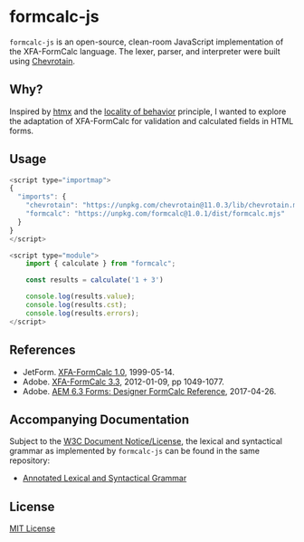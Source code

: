 # formcalc-js

`formcalc-js` is an open-source, clean-room JavaScript implementation of the XFA-FormCalc language. The lexer, parser, and interpreter were built using [Chevrotain](https://github.com/chevrotain/chevrotain).

## Why?

Inspired by [htmx](https://htmx.org/) and the [locality of behavior](https://htmx.org/essays/locality-of-behaviour/) principle, I wanted to explore the adaptation of XFA-FormCalc for validation and calculated fields in HTML forms.

## Usage

```javascript
<script type="importmap">
{
  "imports": {
    "chevrotain": "https://unpkg.com/chevrotain@11.0.3/lib/chevrotain.min.mjs",
    "formcalc": "https://unpkg.com/formcalc@1.0.1/dist/formcalc.mjs"
  }
}
</script>

<script type="module">
    import { calculate } from "formcalc";

    const results = calculate('1 + 3')

    console.log(results.value);
    console.log(results.cst);
    console.log(results.errors);
</script>
```

## References

* JetForm. [XFA-FormCalc 1.0](https://www.w3.org/1999/05/XFA/xfa-formcalc.html), 1999-05-14.
* Adobe. [XFA-FormCalc 3.3](https://helpx.adobe.com/content/dam/Adobe/specs/xfa_spec_3_3.pdf), 2012-01-09, pp 1049-1077.
* Adobe. [AEM 6.3 Forms: Designer FormCalc Reference](https://helpx.adobe.com/pdf/aem-forms/6-3/formcalc-reference.pdf), 2017-04-26.

## Accompanying Documentation

Subject to the [W3C Document Notice/License](https://www.w3.org/copyright/document-license-2023/), the lexical and syntactical grammar as implemented by `formcalc-js` can be found in the same repository:
* [Annotated Lexical and Syntactical Grammar](https://github.com/robocoder/formcalc-js/blob/main/adr/language-spec.md)

## License

[MIT License](LICENSE)
